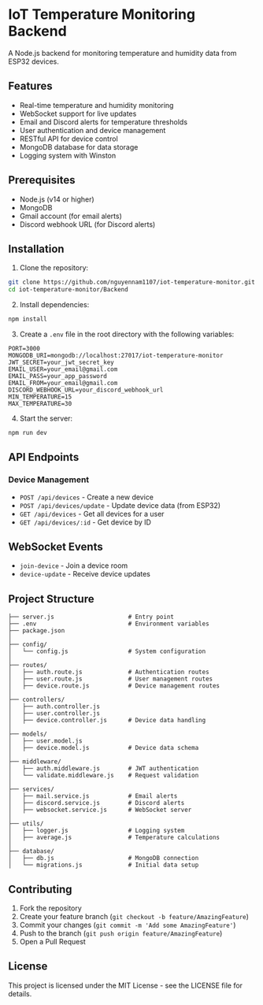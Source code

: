 # IoT Temperature Monitoring Backend

A Node.js backend for monitoring temperature and humidity data from ESP32 devices.

## Features

- Real-time temperature and humidity monitoring
- WebSocket support for live updates
- Email and Discord alerts for temperature thresholds
- User authentication and device management
- RESTful API for device control
- MongoDB database for data storage
- Logging system with Winston

## Prerequisites

- Node.js (v14 or higher)
- MongoDB
- Gmail account (for email alerts)
- Discord webhook URL (for Discord alerts)

## Installation

1. Clone the repository:
```bash
git clone https://github.com/nguyennam1107/iot-temperature-monitor.git
cd iot-temperature-monitor/Backend
```

2. Install dependencies:
```bash
npm install
```

3. Create a `.env` file in the root directory with the following variables:
```
PORT=3000
MONGODB_URI=mongodb://localhost:27017/iot-temperature-monitor
JWT_SECRET=your_jwt_secret_key
EMAIL_USER=your_email@gmail.com
EMAIL_PASS=your_app_password
EMAIL_FROM=your_email@gmail.com
DISCORD_WEBHOOK_URL=your_discord_webhook_url
MIN_TEMPERATURE=15
MAX_TEMPERATURE=30
```

4. Start the server:
```bash
npm run dev
```

## API Endpoints

### Device Management

- `POST /api/devices` - Create a new device
- `POST /api/devices/update` - Update device data (from ESP32)
- `GET /api/devices` - Get all devices for a user
- `GET /api/devices/:id` - Get device by ID

## WebSocket Events

- `join-device` - Join a device room
- `device-update` - Receive device updates

## Project Structure

```
├── server.js                     # Entry point
├── .env                          # Environment variables
├── package.json
│
├── config/
│   └── config.js                 # System configuration
│
├── routes/
│   ├── auth.route.js             # Authentication routes
│   ├── user.route.js             # User management routes
│   ├── device.route.js           # Device management routes
│
├── controllers/
│   ├── auth.controller.js
│   ├── user.controller.js
│   ├── device.controller.js      # Device data handling
│
├── models/
│   ├── user.model.js
│   ├── device.model.js           # Device data schema
│
├── middleware/
│   ├── auth.middleware.js        # JWT authentication
│   └── validate.middleware.js    # Request validation
│
├── services/
│   ├── mail.service.js           # Email alerts
│   ├── discord.service.js        # Discord alerts
│   ├── websocket.service.js      # WebSocket server
│
├── utils/
│   ├── logger.js                 # Logging system
│   ├── average.js                # Temperature calculations
│
├── database/
│   ├── db.js                     # MongoDB connection
│   └── migrations.js             # Initial data setup
```

## Contributing

1. Fork the repository
2. Create your feature branch (`git checkout -b feature/AmazingFeature`)
3. Commit your changes (`git commit -m 'Add some AmazingFeature'`)
4. Push to the branch (`git push origin feature/AmazingFeature`)
5. Open a Pull Request

## License

This project is licensed under the MIT License - see the LICENSE file for details.
